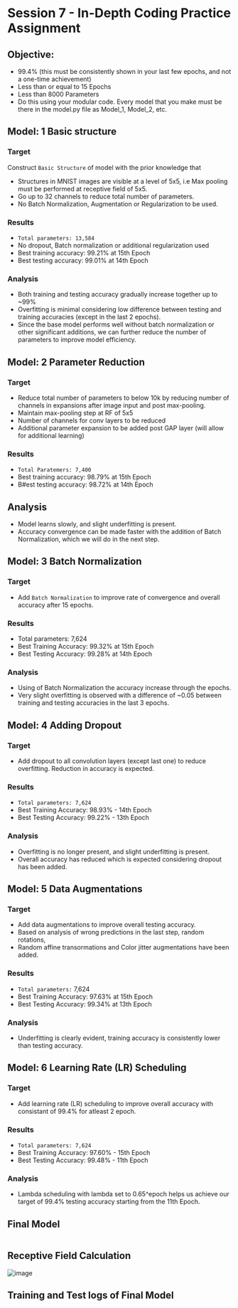 # Session 7 - In-Depth Coding Practice Assignment
## Objective:
- 99.4% (this must be consistently shown in your last few epochs, and not a one-time achievement)
- Less than or equal to 15 Epochs
- Less than 8000 Parameters
- Do this using your modular code. Every model that you make must be there in the model.py file as Model_1, Model_2, etc.

## Model: 1 Basic structure
### Target
Construct `Basic Structure` of model with the prior knowledge that
- Structures in MNIST images are visible at a level of 5x5, i.e Max pooling must be performed at receptive field of 5x5.
- Go up to 32 channels to reduce total number of parameters.
- No Batch Normalization, Augmentation or Regularization to be used.
### Results
- `Total parameters: 13,584`
- No dropout, Batch normalization or additional regularization used
- Best training accuracy: 99.21% at 15th Epoch
- Best testing accuracy: 99.01% at 14th Epoch
### Analysis
- Both training and testing accuracy gradually increase together up to ~99%
- Overfitting is minimal considering low difference between testing and training accuracies (except in the last 2 epochs).
- Since the base model performs well without batch normalization or other significant additions, we can further reduce the number of parameters to improve model efficiency.

## Model: 2 Parameter Reduction
### Target
- Reduce total number of parameters to below 10k by reducing number of channels in expansions after image input and post max-pooling.
- Maintain max-pooling step at RF of 5x5
- Number of channels for conv layers to be reduced
- Additional parameter expansion to be added post GAP layer (will allow for additional learning)
### Results
- `Total Paratemers: 7,400`
- Best training accuracy: 98.79% at 15th Epoch
- B#est testing accuracy: 98.72% at 14th Epoch
## Analysis
- Model learns slowly, and slight underfitting is present.
- Accuracy convergence can be made faster with the addition of Batch Normalization, which we will do in the next step.

## Model: 3 Batch Normalization
### Target
- Add `Batch Normalization` to improve rate of convergence and overall accuracy after 15 epochs.
### Results
- Total parameters: 7,624
- Best Training Accuracy: 99.32% at 15th Epoch
- Best Testing Accuracy: 99.28% at 14th Epoch
### Analysis
- Using of Batch Normalization the accuracy increase through the epochs.
- Very slight overfitting is observed with a difference of ~0.05 between training and testing accuracies in the last 3 epochs.

## Model: 4 Adding Dropout
### Target
- Add dropout to all convolution layers (except last one) to reduce overfitting. Reduction in accuracy is expected.
### Results
- `Total parameters: 7,624`
- Best Training Accuracy: 98.93% - 14th Epoch
- Best Testing Accuracy: 99.22% - 13th Epoch
### Analysis
- Overfitting is no longer present, and slight underfitting is present.
- Overall accuracy has reduced which is expected considering dropout has been added.

## Model: 5 Data Augmentations
### Target
- Add data augmentations to improve overall testing accuracy.
- Based on analysis of wrong predictions in the last step, random rotations, 
- Random affine transormations and Color jitter augmentations have been added.
### Results
- `Total parameters:` 7,624
- Best Training Accuracy: 97.63% at 15th Epoch
- Best Testing Accuracy: 99.34% at 13th Epoch
### Analysis
- Underfitting is clearly evident, training accuracy is consistently lower than testing accuracy.

## Model: 6 Learning Rate (LR) Scheduling
### Target
- Add learning rate (LR) scheduling to improve overall accuracy with consistant of 99.4% for atleast 2 epoch.
### Results
- `Total parameters: 7,624`
- Best Training Accuracy: 97.60% - 15th Epoch
- Best Testing Accuracy: 99.48% - 11th Epoch
### Analysis
- Lambda scheduling with lambda set to 0.65^epoch helps us achieve our target of 99.4% testing accuracy starting from the 11th Epoch.

## Final Model
```

```

## Receptive Field Calculation
![image](https://github.com/yuvaraj-venkataswamy/ERA-V1/assets/44864608/b049d257-ccfe-4601-ac08-66d8e29473c9)

## Training and Test logs of Final Model


